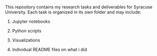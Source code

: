 This repository contains my research tasks and deliverables for Syracuse University.
Each task is organized in its own folder and may include:

1. Jupyter notebooks

2. Python scripts

3. Visualizations

4. Individual README files on what i did
